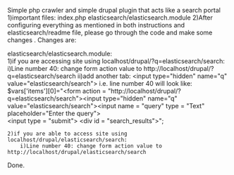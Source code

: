 Simple php crawler and simple drupal plugin that acts like a search portal
1)important files: index.php
				   elasticsearch/elasticsearch.module
2)After configuring everything as mentioned in both instructions and elasticsearch/readme file, please go through the code and make some changes .
Changes are:

elasticsearch/elasticsearch.module:  
	1)if you are accessing site using localhost/drupal/?q=elasticsearch/search:
		i)Line number 40: change form action value to http://localhost/drupal/?q=elasticsearch/search
		ii)add another tab: <input type=\"hidden\" name=\"q\" value=\"elasticsearch/search\"></input>
		i.e. line number 40 will look like:
		$vars['items'][0]="<form action = \"http://localhost/drupal/?q=elasticsearch/search\"><input type=\"hidden\" name=\"q\" value=\"elasticsearch/search\"></input><input name = \"query\" type = \"Text\" placeholder=\"Enter the query\"> </input><br/><input type = \"submit\"></input></form> <div id = \"search_results\"></div>";

	2)if you are able to access site using localhost/drupal/elasticsearch/search:
		i)Line number 40: change form action value to http://localhost/drupal/elasticsearch/search
Done.